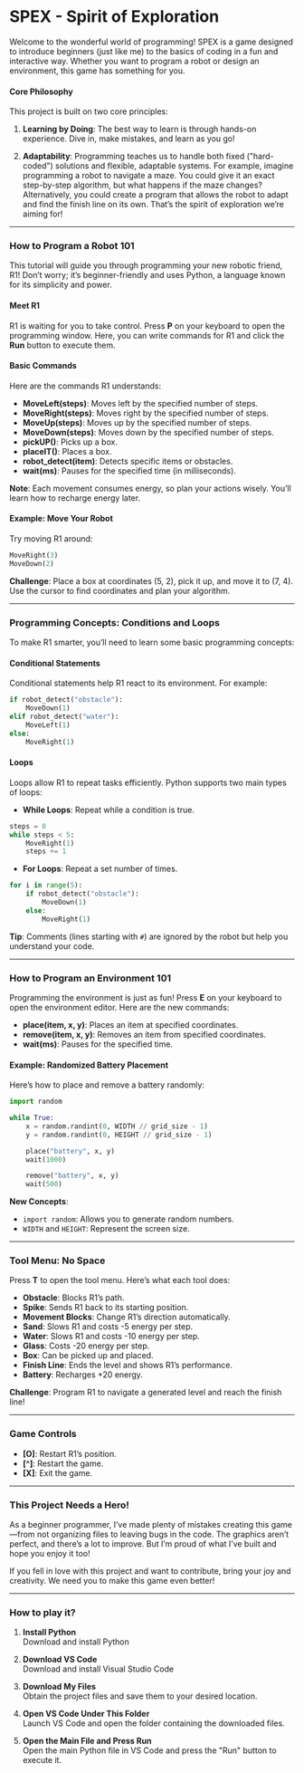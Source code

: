 # SPEX - Spirit of Exploration

Welcome to the wonderful world of programming! SPEX is a game designed to introduce beginners (just like me) to the basics of coding in a fun and interactive way. Whether you want to program a robot or design an environment, this game has something for you.

#### Core Philosophy
This project is built on two core principles:

1. **Learning by Doing**: The best way to learn is through hands-on experience. Dive in, make mistakes, and learn as you go!
   
2. **Adaptability**: Programming teaches us to handle both fixed ("hard-coded") solutions and flexible, adaptable systems. For example, imagine programming a robot to navigate a maze. You could give it an exact step-by-step algorithm, but what happens if the maze changes? Alternatively, you could create a program that allows the robot to adapt and find the finish line on its own. That’s the spirit of exploration we’re aiming for!

---

### How to Program a Robot 101

This tutorial will guide you through programming your new robotic friend, R1! Don’t worry; it’s beginner-friendly and uses Python, a language known for its simplicity and power.

#### Meet R1
R1 is waiting for you to take control. Press **P** on your keyboard to open the programming window. Here, you can write commands for R1 and click the **Run** button to execute them.

#### Basic Commands
Here are the commands R1 understands:

- **MoveLeft(steps)**: Moves left by the specified number of steps.
- **MoveRight(steps)**: Moves right by the specified number of steps.
- **MoveUp(steps)**: Moves up by the specified number of steps.
- **MoveDown(steps)**: Moves down by the specified number of steps.
- **pickUP()**: Picks up a box.
- **placeIT()**: Places a box.
- **robot_detect(item)**: Detects specific items or obstacles.
- **wait(ms)**: Pauses for the specified time (in milliseconds).

**Note**: Each movement consumes energy, so plan your actions wisely. You’ll learn how to recharge energy later.

#### Example: Move Your Robot
Try moving R1 around:

```python
MoveRight(3)
MoveDown(2)
```

**Challenge**: Place a box at coordinates (5, 2), pick it up, and move it to (7, 4). Use the cursor to find coordinates and plan your algorithm.

---

### Programming Concepts: Conditions and Loops

To make R1 smarter, you’ll need to learn some basic programming concepts:

#### Conditional Statements
Conditional statements help R1 react to its environment. For example:

```python
if robot_detect("obstacle"):
    MoveDown(1)
elif robot_detect("water"):
    MoveLeft(1)
else:
    MoveRight(1)
```

#### Loops
Loops allow R1 to repeat tasks efficiently. Python supports two main types of loops:

- **While Loops**: Repeat while a condition is true.

```python
steps = 0
while steps < 5:
    MoveRight(1)
    steps += 1
```

- **For Loops**: Repeat a set number of times.

```python
for i in range(5):
    if robot_detect("obstacle"):
        MoveDown(1)
    else:
        MoveRight(1)
```

**Tip**: Comments (lines starting with `#`) are ignored by the robot but help you understand your code.

---

### How to Program an Environment 101

Programming the environment is just as fun! Press **E** on your keyboard to open the environment editor. Here are the new commands:

- **place(item, x, y)**: Places an item at specified coordinates.
- **remove(item, x, y)**: Removes an item from specified coordinates.
- **wait(ms)**: Pauses for the specified time.

#### Example: Randomized Battery Placement
Here’s how to place and remove a battery randomly:

```python
import random

while True:
    x = random.randint(0, WIDTH // grid_size - 1)
    y = random.randint(0, HEIGHT // grid_size - 1)

    place("battery", x, y)
    wait(1000)

    remove("battery", x, y)
    wait(500)
```

**New Concepts**:
- `import random`: Allows you to generate random numbers.
- `WIDTH` and `HEIGHT`: Represent the screen size.

---

### Tool Menu: No <EMPTY> Space

Press **T** to open the tool menu. Here’s what each tool does:

- **Obstacle**: Blocks R1’s path.
- **Spike**: Sends R1 back to its starting position.
- **Movement Blocks**: Change R1’s direction automatically.
- **Sand**: Slows R1 and costs -5 energy per step.
- **Water**: Slows R1 and costs -10 energy per step.
- **Glass**: Costs -20 energy per step.
- **Box**: Can be picked up and placed.
- **Finish Line**: Ends the level and shows R1’s performance.
- **Battery**: Recharges +20 energy.

**Challenge**: Program R1 to navigate a generated level and reach the finish line!

---

### Game Controls

- **[O]**: Restart R1’s position.
- **[^]**: Restart the game.
- **[X]**: Exit the game.

---

### This Project Needs a Hero!

As a beginner programmer, I’ve made plenty of mistakes creating this game—from not organizing files to leaving bugs in the code. The graphics aren’t perfect, and there’s a lot to improve. But I’m proud of what I’ve built and hope you enjoy it too!

If you fell in love with this project and want to contribute, bring your joy and creativity. We need you to make this game even better!

---

### How to play it?
1. **Install Python**  
   Download and install Python
   
3. **Download VS Code**  
   Download and install Visual Studio Code

4. **Download My Files**  
   Obtain the project files and save them to your desired location.

5. **Open VS Code Under This Folder**  
   Launch VS Code and open the folder containing the downloaded files.

6. **Open the Main File and Press Run**  
   Open the main Python file in VS Code and press the "Run" button to execute it.
